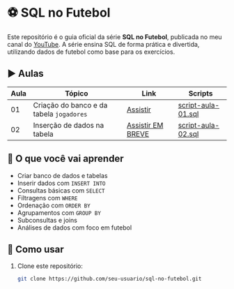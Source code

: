 # ⚽ SQL no Futebol

Este repositório é o guia oficial da série **SQL no Futebol**, publicada no meu canal do [YouTube](https://www.youtube.com/@rodolforicardotech). A série ensina SQL de forma prática e divertida, utilizando dados de futebol como base para os exercícios.

## ▶️ Aulas

| Aula | Tópico | Link | Scripts |
|------|--------|------|---------|
| 01 | Criação do banco e da tabela `jogadores` | [Assistir](https://youtu.be/2teV68d_Ccs?si=H95esQSnnVICtn3L) | [script-aula-01.sql](aula-01/script-aula-01.sql) |
| 02 | Inserção de dados na tabela | [Assistir EM BREVE](LINK_DA_AULA_02) | [script-aula-02.sql](aula-02/script-aula-02.sql) |

## 🧠 O que você vai aprender

- Criar banco de dados e tabelas
- Inserir dados com `INSERT INTO`
- Consultas básicas com `SELECT`
- Filtragens com `WHERE`
- Ordenação com `ORDER BY`
- Agrupamentos com `GROUP BY`
- Subconsultas e joins
- Análises de dados com foco em futebol

## 📂 Como usar

1. Clone este repositório:
   ```bash
   git clone https://github.com/seu-usuario/sql-no-futebol.git
